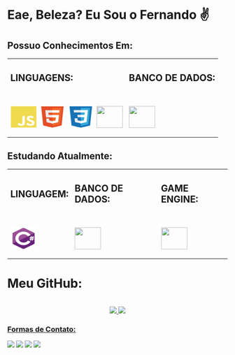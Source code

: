 # Eae, Beleza? Eu Sou o Fernando ✌ 

## Possuo Conhecimentos Em:

<table align="center">
    <tr>
      <td> <h2> LINGUAGENS: </h2> </td>
      <td> <h2> BANCO DE DADOS: </h2> </td>
    </tr>
    <tr>
        <td> 
          <h2> 
            <div style="display: inline_block">
              <img align="center" height="50" width="60" src="https://raw.githubusercontent.com/devicons/devicon/master/icons/javascript/javascript-plain.svg">
              <img align="center" height="50" width="60" src="https://raw.githubusercontent.com/devicons/devicon/master/icons/html5/html5-original.svg">
              <img align="center" height="50" width="60" src="https://raw.githubusercontent.com/devicons/devicon/master/icons/css3/css3-original.svg">
              <img align="center" height="50" width="60" src="https://cdn.jsdelivr.net/gh/devicons/devicon/icons/java/java-original.svg">
            </div> 
          </h2> 
      </td>
        <td> 
          <h2> 
            <div style="display: inline_block">
              <img align="center" height="50" width="60" src="https://cdn.jsdelivr.net/gh/devicons/devicon/icons/mysql/mysql-original.svg">
            </div> 
          </h2> 
      </td>
    </tr>
</table>

## Estudando Atualmente:<br>

<table align="center">
    <tr>
      <td> <h2> LINGUAGEM: </h2> </td>
      <td> <h2> BANCO DE DADOS: </h2> </td>
      <td> <h2> GAME ENGINE: </h2> </td>
    </tr>
    <tr>
        <td> 
          <h2> 
            <div style="display: inline_block">
              <img align="center" height="50" width="60" src="https://raw.githubusercontent.com/devicons/devicon/master/icons/csharp/csharp-original.svg">
            </div> 
          </h2> 
      </td>
        <td> 
          <h2> 
            <div style="display: inline_block">
              <img align="center" height="50" width="60" src="https://cdn.jsdelivr.net/gh/devicons/devicon/icons/mysql/mysql-original.svg">
            </div> 
          </h2> 
      </td>
        <td> 
          <h2> 
            <div style="display: inline_block">
              <img align="center" height="50" width="60" src="https://cdn.jsdelivr.net/gh/devicons/devicon/icons/unity/unity-original.svg">
            </div> 
          </h2> 
      </td>
    </tr>
</table>

# Meu GitHub:
<div align="center"><br>
  <a href="https://github.com/fernandoKuwahara">
  <img height="180em" src="https://github-readme-stats.vercel.app/api?username=fernandoKuwahara&show_icons=true&theme=dark&include_all_commits=true&count_private=true"/>
  <img height="180em" src="https://github-readme-stats.vercel.app/api/top-langs/?username=fernandoKuwahara&layout=compact&langs_count=7&theme=dark"/>
</div>
  
### Formas de Contato:
  
<div> 
  <a href ="mailto:fernandokoliveira1405@gmail.com"><img src="https://img.shields.io/badge/-Gmail-%23333?style=for-the-badge&logo=gmail&logoColor=white" target="_blank"></a>
  <a href="https://www.linkedin.com/in/fernando-kuwahara-cortes-de-oliveira-91b147213/" target="_blank"><img src="https://img.shields.io/badge/-LinkedIn-%230077B5?style=for-the-badge&logo=linkedin&logoColor=white" target="_blank"></a> 
  <a href="https://api.whatsapp.com/send?phone=5512982119721" target="_blank"><img src="https://img.shields.io/badge/WhatsApp-25D366?style=for-the-badge&logo=whatsapp&logoColor=white" target="_blank"></a>
  <a href="https://www.instagram.com/fernando.kuwahara/" target="_blank"><img src="https://img.shields.io/badge/-Instagram-%23E4405F?style=for-the-badge&logo=instagram&logoColor=white" target="_blank"></a>
</div>
